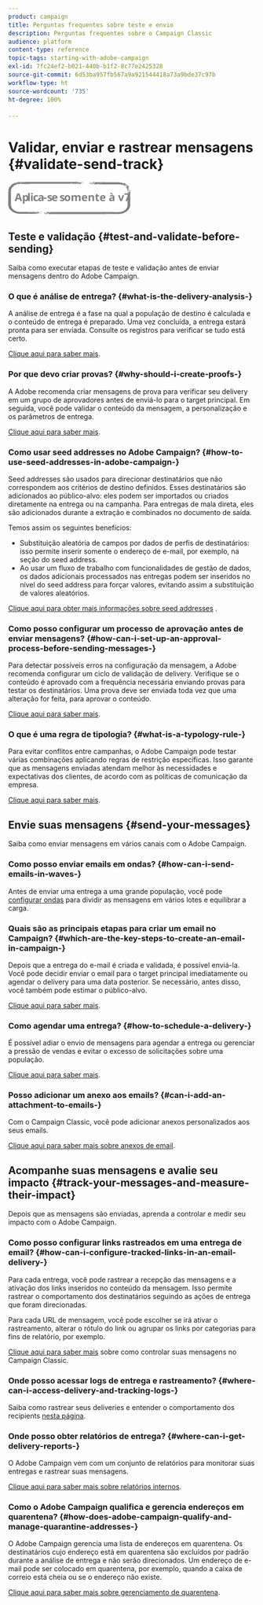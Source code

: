 ```yaml
---
product: campaign
title: Perguntas frequentes sobre teste e envio
description: Perguntas frequentes sobre o Campaign Classic
audience: platform
content-type: reference
topic-tags: starting-with-adobe-campaign
exl-id: 7fc24ef2-b021-440b-b1f2-8c77e2425328
source-git-commit: 6d53ba957fb567a9a921544418a73a9bde37c97b
workflow-type: ht
source-wordcount: '735'
ht-degree: 100%

---
```


# Validar, enviar e rastrear mensagens {#validate-send-track}

![](../../assets/v7-only.svg)

## Teste e validação {#test-and-validate-before-sending}

Saiba como executar etapas de teste e validação antes de enviar mensagens dentro do Adobe Campaign.

### O que é análise de entrega? {#what-is-the-delivery-analysis-}

A análise de entrega é a fase na qual a população de destino é calculada e o conteúdo de entrega é preparado. Uma vez concluída, a entrega estará pronta para ser enviada. Consulte os registros para verificar se tudo está certo.

[Clique aqui para saber mais](../../delivery/using/steps-validating-the-delivery.md).

### Por que devo criar provas? {#why-should-i-create-proofs-}

A Adobe recomenda criar mensagens de prova para verificar seu delivery em um grupo de aprovadores antes de enviá-lo para o target principal. Em seguida, você pode validar o conteúdo da mensagem, a personalização e os parâmetros de entrega.

[Clique aqui para saber mais](../../delivery/using/steps-validating-the-delivery.md#sending-a-proof).

### Como usar seed addresses no Adobe Campaign? {#how-to-use-seed-addresses-in-adobe-campaign-}

Seed addresses são usados para direcionar destinatários que não correspondem aos critérios de destino definidos. Esses destinatários são adicionados ao público-alvo: eles podem ser importados ou criados diretamente na entrega ou na campanha. Para entregas de mala direta, eles são adicionados durante a extração e combinados no documento de saída.

Temos assim os seguintes benefícios:

* Substituição aleatória de campos por dados de perfis de destinatários: isso permite inserir somente o endereço de e-mail, por exemplo, na seção do seed address.
* Ao usar um fluxo de trabalho com funcionalidades de gestão de dados, os dados adicionais processados nas entregas podem ser inseridos no nível do seed address para forçar valores, evitando assim a substituição de valores aleatórios.

[Clique aqui para obter mais informações sobre seed addresses](../../delivery/using/about-seed-addresses.md) .

### Como posso configurar um processo de aprovação antes de enviar mensagens? {#how-can-i-set-up-an-approval-process-before-sending-messages-}

Para detectar possíveis erros na configuração da mensagem, a Adobe recomenda configurar um ciclo de validação de delivery. Verifique se o conteúdo é aprovado com a frequência necessária enviando provas para testar os destinatários. Uma prova deve ser enviada toda vez que uma alteração for feita, para aprovar o conteúdo.

[Clique aqui para saber mais](../../delivery/using/steps-validating-the-delivery.md#sending-a-proof).

### O que é uma regra de tipologia? {#what-is-a-typology-rule-}

Para evitar conflitos entre campanhas, o Adobe Campaign pode testar várias combinações aplicando regras de restrição específicas. Isso garante que as mensagens enviadas atendam melhor às necessidades e expectativas dos clientes, de acordo com as políticas de comunicação da empresa.

[Clique aqui para saber mais](../../campaign-opt/using/about-campaign-typologies.md).

## Envie suas mensagens {#send-your-messages}

Saiba como enviar mensagens em vários canais com o Adobe Campaign.

### Como posso enviar emails em ondas? {#how-can-i-send-emails-in-waves-}

Antes de enviar uma entrega a uma grande população, você pode [configurar ondas](../../delivery/using/steps-sending-the-delivery.md#sending-using-multiple-waves) para dividir as mensagens em vários lotes e equilibrar a carga.

### Quais são as principais etapas para criar um email no Campaign? {#which-are-the-key-steps-to-create-an-email-in-campaign-}

Depois que a entrega do e-mail é criada e validada, é possível enviá-la. Você pode decidir enviar o email para o target principal imediatamente ou agendar o delivery para uma data posterior. Se necessário, antes disso, você também pode estimar o público-alvo.

[Clique aqui para saber mais](../../delivery/using/steps-validating-the-delivery.md#sending-a-proof).

### Como agendar uma entrega? {#how-to-schedule-a-delivery-}

É possível adiar o envio de mensagens para agendar a entrega ou gerenciar a pressão de vendas e evitar o excesso de solicitações sobre uma população.

[Clique aqui para saber mais](../../delivery/using/steps-sending-the-delivery.md#scheduling-the-delivery-sending).

### Posso adicionar um anexo aos emails? {#can-i-add-an-attachment-to-emails-}

Com o Campaign Classic, você pode adicionar anexos personalizados aos seus emails.

[Clique aqui para saber mais sobre anexos de email](../../delivery/using/attaching-files.md).

## Acompanhe suas mensagens e avalie seu impacto {#track-your-messages-and-measure-their-impact}

Depois que as mensagens são enviadas, aprenda a controlar e medir seu impacto com o Adobe Campaign.

### Como posso configurar links rastreados em uma entrega de email? {#how-can-i-configure-tracked-links-in-an-email-delivery-}

Para cada entrega, você pode rastrear a recepção das mensagens e a ativação dos links inseridos no conteúdo da mensagem. Isso permite rastrear o comportamento dos destinatários seguindo as ações de entrega que foram direcionadas.

Para cada URL de mensagem, você pode escolher se irá ativar o rastreamento, alterar o rótulo do link ou agrupar os links por categorias para fins de relatório, por exemplo.

[Clique aqui para saber mais](../../delivery/using/about-message-tracking.md) sobre como controlar suas mensagens no Campaign Classic.

### Onde posso acessar logs de entrega e rastreamento? {#where-can-i-access-delivery-and-tracking-logs-}

Saiba como rastrear seus deliveries e entender o comportamento dos recipients [nesta página](../../delivery/using/delivery-dashboard.md).

### Onde posso obter relatórios de entrega? {#where-can-i-get-delivery-reports-}

O Adobe Campaign vem com um conjunto de relatórios para monitorar suas entregas e rastrear suas mensagens.

[Clique aqui para saber mais sobre relatórios internos](../../reporting/using/delivery-reports.md).

### Como o Adobe Campaign qualifica e gerencia endereços em quarentena? {#how-does-adobe-campaign-qualify-and-manage-quarantine-addresses-}

O Adobe Campaign gerencia uma lista de endereços em quarentena. Os destinatários cujo endereço está em quarentena são excluídos por padrão durante a análise de entrega e não serão direcionados. Um endereço de e-mail pode ser colocado em quarentena, por exemplo, quando a caixa de correio está cheia ou se o endereço não existe.

[Clique aqui para saber mais sobre gerenciamento de quarentena](../../delivery/using/understanding-quarantine-management.md).
